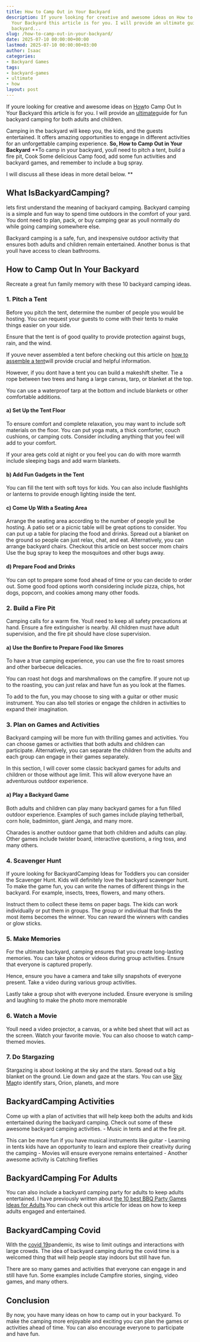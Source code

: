 ```yaml
---
title: How to Camp Out in Your Backyard
description: If youre looking for creative and awesome ideas on How to Camp Out In
  Your Backyard this article is for you. I will provide an ultimate guide for fun
  backyard...
slug: /how-to-camp-out-in-your-backyard/
date: 2025-07-10 00:00:00+00:00
lastmod: 2025-07-10 00:00:00+03:00
author: Isaac
categories:
- Backyard Games
tags:
- backyard-games
- ultimate
- how
layout: post
---
```

If youre looking for creative and awesome ideas on [How](https://pestpolicy.com/how-to-build-a-backyard-train/)to Camp Out In Your Backyard this article is for you. I will provide an [ultimate](https://pestpolicy.com/best-lawn-treatment/)guide for fun backyard camping for both adults and children.

Camping in the backyard will keep you, the kids, and the guests entertained. It offers amazing opportunities to engage in different activities for an unforgettable camping experience. **So, How to Camp Out in Your Backyard** **To camp in your backyard, youll need to pitch a tent, build a fire pit, Cook Some delicious Camp food, add some fun activities and backyard games, and remember to include a bug spray.

I will discuss all these ideas in more detail below. **

##  What IsBackyardCamping?

lets first understand the meaning of backyard camping. Backyard camping is a simple and fun way to spend time outdoors in the comfort of your yard. You dont need to plan, pack, or buy camping gear as youll normally do while going camping somewhere else.

Backyard camping is a safe, fun, and inexpensive outdoor activity that ensures both adults and children remain entertained. Another bonus is that youll have access to clean bathrooms.

##  How to Camp Out In Your Backyard

Recreate a great fun family memory with these 10 backyard camping ideas.

###  1. Pitch a Tent

Before you pitch the tent, determine the number of people you would be hosting. You can request your guests to come with their tents to make things easier on your side.

Ensure that the tent is of good quality to provide protection against bugs, rain, and the wind.

If youve never assembled a tent before checking out this article on [how to assemble a tent](https://www.wikihow.com/Assemble-a-Tent)will provide crucial and helpful information.

However, if you dont have a tent you can build a makeshift shelter. Tie a rope between two trees and hang a large canvas, tarp, or blanket at the top.

You can use a waterproof tarp at the bottom and include blankets or other comfortable additions.

####  a) Set Up the Tent Floor

To ensure comfort and complete relaxation, you may want to include soft materials on the floor. You can put yoga mats, a thick comforter, couch cushions, or camping cots. Consider including anything that you feel will add to your comfort.

If your area gets cold at night or you feel you can do with more warmth include sleeping bags and add warm blankets.

####  b) Add Fun Gadgets in the Tent

You can fill the tent with soft toys for kids. You can also include flashlights or lanterns to provide enough lighting inside the tent.

####  c) Come Up With a Seating Area

Arrange the seating area according to the number of people youll be hosting. A patio set or a picnic table will be great options to consider. You can put up a table for placing the food and drinks. Spread out a blanket on the ground so people can just relax, chat, and eat. Alternatively, you can arrange backyard chairs. Checkout this article on best soccer mom chairs Use the bug spray to keep the mosquitoes and other bugs away.

####  d) Prepare Food and Drinks

You can opt to prepare some food ahead of time or you can decide to order out. Some good food options worth considering include pizza, chips, hot dogs, popcorn, and cookies among many other foods.

###  2. Build a Fire Pit

Camping calls for a warm fire. Youll need to keep all safety precautions at hand. Ensure a fire extinguisher is nearby. All children must have adult supervision, and the fire pit should have close supervision.

####  a) Use the Bonfire to Prepare Food like Smores

To have a true camping experience, you can use the fire to roast smores and other barbecue delicacies.

You can roast hot dogs and marshmallows on the campfire. If youre not up to the roasting, you can just relax and have fun as you look at the flames.

To add to the fun, you may choose to sing with a guitar or other music instrument. You can also tell stories or engage the children in activities to expand their imagination.

###  3. Plan on Games and Activities

Backyard camping will be more fun with thrilling games and activities. You can choose games or activities that both adults and children can participate. Alternatively, you can separate the children from the adults and each group can engage in their games separately.

In this section, I will cover some classic backyard games for adults and children or those without age limit. This will allow everyone have an adventurous outdoor experience.

####  a) Play a Backyard Game

Both adults and children can play many backyard games for a fun filled outdoor experience. Examples of such games include playing tetherball, corn hole, badminton, giant Jenga, and many more.

Charades is another outdoor game that both children and adults can play. Other games include twister board, interactive questions, a ring toss, and many others.

###  4. Scavenger Hunt

If youre looking for BackyardCamping Ideas for Toddlers you can consider the Scavenger Hunt. Kids will definitely love the backyard scavenger hunt. To make the game fun, you can write the names of different things in the backyard. For example, insects, trees, flowers, and many others.

Instruct them to collect these items on paper bags. The kids can work individually or put them in groups. The group or individual that finds the most items becomes the winner. You can reward the winners with candies or glow sticks.

###  5. Make Memories

For the ultimate backyard, camping ensures that you create long-lasting memories. You can take photos or videos during group activities. Ensure that everyone is captured properly.

Hence, ensure you have a camera and take silly snapshots of everyone present. Take a video during various group activities.

Lastly take a group shot with everyone included. Ensure everyone is smiling and laughing to make the photo more memorable

###  6. Watch a Movie

Youll need a video projector, a canvas, or a white bed sheet that will act as the screen. Watch your favorite movie. You can also choose to watch camp-themed movies.

###  7. Do Stargazing

Stargazing is about looking at the sky and the stars. Spread out a big blanket on the ground. Lie down and gaze at the stars. You can use [Sky Map](https://play.google.com/store/apps/details?id=com.google.android.stardroid&hl=en_US&gl=US)to identify stars, Orion, planets, and more

##  BackyardCamping Activities

Come up with a plan of activities that will help keep both the adults and kids entertained during the backyard camping. Check out some of these awesome backyard camping activities. - Music in tents and at the fire pit.

This can be more fun if you have musical instruments like guitar - Learning in tents kids have an opportunity to learn and explore their creativity during the camping - Movies will ensure everyone remains entertained - Another awesome activity is Catching fireflies

##  BackyardCamping For Adults

You can also include a backyard camping party for adults to keep adults entertained. I have previously written about [the 10 best BBQ Party Games Ideas for Adults](https://pestpolicy.com/bbq-party-games-ideas-for-adults/).You can check out this article for ideas on how to keep adults engaged and entertained.

##  BackyardCamping Covid

With the [covid 19](https://www.who.int/health-topics/coronavirus)pandemic, its wise to limit outings and interactions with large crowds. The idea of backyard camping during the covid time is a welcomed thing that will help people stay indoors but still have fun.

There are so many games and activities that everyone can engage in and still have fun. Some examples include Campfire stories, singing, video games, and many others.

##  Conclusion

By now, you have many ideas on how to camp out in your backyard. To make the camping more enjoyable and exciting you can plan the games or activities ahead of time. You can also encourage everyone to participate and have fun.